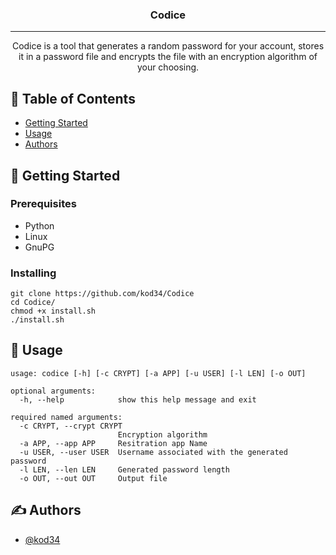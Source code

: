 <h3 align="center">Codice</h3>

---

<p align="center"> Codice is a tool that generates a random password for your account, stores it in a password file and encrypts the file with an encryption algorithm of your choosing.
    <br> 
</p>

## 📝 Table of Contents

- [Getting Started](#getting_started)
- [Usage](#usage)
- [Authors](#authors)


## 🏁 Getting Started <a name = "getting_started"></a>


### Prerequisites

- Python
- Linux
- GnuPG

### Installing

```
git clone https://github.com/kod34/Codice
cd Codice/
chmod +x install.sh
./install.sh
```

## 🎈 Usage <a name="usage"></a>
```
usage: codice [-h] [-c CRYPT] [-a APP] [-u USER] [-l LEN] [-o OUT]

optional arguments:
  -h, --help            show this help message and exit

required named arguments:
  -c CRYPT, --crypt CRYPT
                        Encryption algorithm
  -a APP, --app APP     Resitration app Name
  -u USER, --user USER  Username associated with the generated password
  -l LEN, --len LEN     Generated password length
  -o OUT, --out OUT     Output file
```
## ✍️ Authors <a name = "authors"></a>

- [@kod34](https://github.com/kod34)